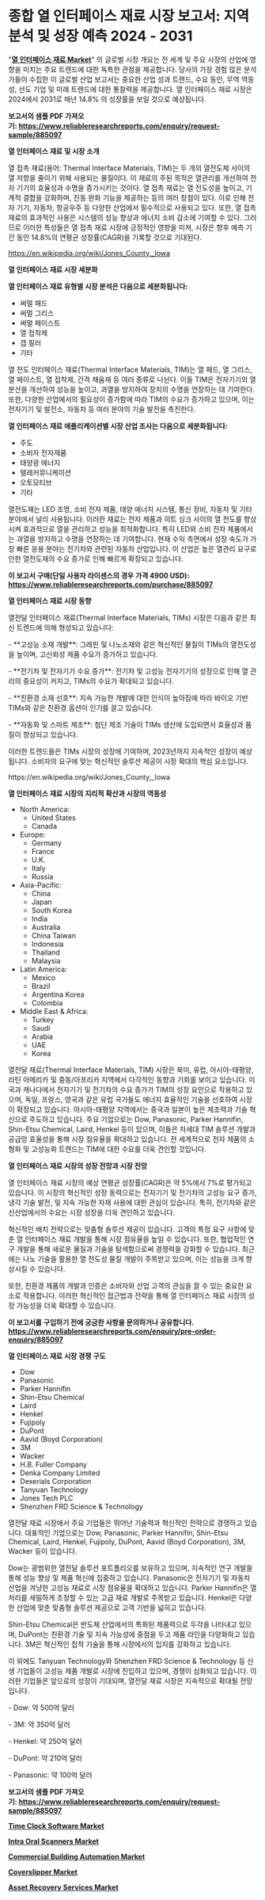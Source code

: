 <p><h1>종합 열 인터페이스 재료 시장 보고서: 지역 분석 및 성장 예측 2024 - 2031</h1></p><p>"<strong><a href="https://www.reliableresearchreports.com/thermal-interface-materials-r885097?utm_campaign=105&utm_medium=7&utm_source=Github&utm_content=ia&utm_term=23112024&utm_id=thermal-interface-materials">열 인터페이스 재료 Market</a></strong>" 의 글로벌 시장 개요는 전 세계 및 주요 시장의 산업에 영향을 미치는 주요 트렌드에 대한 독특한 관점을 제공합니다. 당사의 가장 경험 많은 분석가들이 수집한 이 글로벌 산업 보고서는 중요한 산업 성과 트렌드, 수요 동인, 무역 역동성, 선도 기업 및 미래 트렌드에 대한 통찰력을 제공합니다. 열 인터페이스 재료 시장은 2024에서 2031로 매년 14.8% 의 성장률을 보일 것으로 예상됩니다.&nbsp;</p>
<p><strong>보고서의 샘플 PDF 가져오기:&nbsp;<a href="https://www.reliableresearchreports.com/enquiry/request-sample/885097?utm_campaign=105&utm_medium=7&utm_source=Github&utm_content=ia&utm_term=23112024&utm_id=thermal-interface-materials">https://www.reliableresearchreports.com/enquiry/request-sample/885097</a></strong></p>
<p><strong>열 인터페이스 재료 및 시장 소개</strong></p>
<p><p>열 접촉 재료(용어: Thermal Interface Materials, TIM)는 두 개의 열전도체 사이의 열 저항을 줄이기 위해 사용되는 물질이다. 이 재료의 주된 목적은 열관리를 개선하여 전자 기기의 효율성과 수명을 증가시키는 것이다. 열 접촉 재료는 열 전도성을 높이고, 기계적 결합을 강화하며, 진동 완화 기능을 제공하는 등의 여러 장점이 있다. 이로 인해 전자 기기, 자동차, 항공우주 등 다양한 산업에서 필수적으로 사용되고 있다. 또한, 열 접촉 재료의 효과적인 사용은 시스템의 성능 향상과 에너지 소비 감소에 기여할 수 있다. 그러므로 이러한 특성들은 열 접촉 재료 시장에 긍정적인 영향을 미쳐, 시장은 향후 예측 기간 동안 14.8%의 연평균 성장률(CAGR)을 기록할 것으로 기대된다.</p></p>
<p><a href="https://en.wikipedia.org/wiki/Jones_County,_Iowa?utm_campaign=105&utm_medium=7&utm_source=Github&utm_content=ia&utm_term=23112024&utm_id=thermal-interface-materials">https://en.wikipedia.org/wiki/Jones_County,_Iowa</a></p>
<p><strong>열 인터페이스 재료 시장 세분화</strong></p>
<p><strong>열 인터페이스 재료 유형별 시장 분석은 다음으로 세분화됩니다:</strong></p>
<p><ul><li>써멀 패드</li><li>써멀 그리스</li><li>써멀 페이스트</li><li>열 접착제</li><li>갭 필러</li><li>기타</li></ul></p>
<p><p>열 전도 인터페이스 재료(Thermal Interface Materials, TIM)는 열 패드, 열 그리스, 열 페이스트, 열 접착제, 간격 채움재 등 여러 종류로 나뉜다. 이들 TIM은 전자기기의 열 분산을 개선하여 성능을 높이고, 과열을 방지하여 장치의 수명을 연장하는 데 기여한다. 또한, 다양한 산업에서의 필요성이 증가함에 따라 TIM의 수요가 증가하고 있으며, 이는 전자기기 및 발전소, 자동차 등 여러 분야의 기술 발전을 촉진한다.</p></p>
<p><strong>열 인터페이스 재료 애플리케이션별 시장 산업 조사는 다음으로 세분화됩니다:</strong></p>
<p><ul><li>주도</li><li>소비자 전자제품</li><li>태양광 에너지</li><li>텔레커뮤니케이션</li><li>오토모티브</li><li>기타</li></ul></p>
<p><p>열전도재는 LED 조명, 소비 전자 제품, 태양 에너지 시스템, 통신 장비, 자동차 및 기타 분야에서 널리 사용됩니다. 이러한 재료는 전자 제품과 히트 싱크 사이의 열 전도를 향상시켜 효과적으로 열을 관리하고 성능을 최적화합니다. 특히 LED와 소비 전자 제품에서는 과열을 방지하고 수명을 연장하는 데 기여합니다. 현재 수익 측면에서 성장 속도가 가장 빠른 응용 분야는 전기차와 관련된 자동차 산업입니다. 이 산업은 높은 열관리 요구로 인한 열전도재의 수요 증가로 인해 빠르게 확장되고 있습니다.</p></p>
<p><strong>이 보고서 구매(단일 사용자 라이센스의 경우 가격 4900 USD): <a href="https://www.reliableresearchreports.com/purchase/885097?utm_campaign=105&utm_medium=7&utm_source=Github&utm_content=ia&utm_term=23112024&utm_id=thermal-interface-materials">https://www.reliableresearchreports.com/purchase/885097</a></strong></p>
<p><strong>열 인터페이스 재료 시장 동향</strong></p>
<p><p>열전달 인터페이스 재료(Thermal Interface Materials, TIMs) 시장은 다음과 같은 최신 트렌드에 의해 형성되고 있습니다:</p><p>- **고성능 소재 개발**: 그래핀 및 나노소재와 같은 혁신적인 물질이 TIMs의 열전도성을 높이며, 고신뢰성 제품 수요가 증가하고 있습니다.</p><p>  </p><p>- **전기차 및 전자기기 수요 증가**: 전기차 및 고성능 전자기기의 성장으로 인해 열 관리의 중요성이 커지고, TIMs의 수요가 확대되고 있습니다.</p><p>  </p><p>- **친환경 소재 선호**: 지속 가능한 개발에 대한 인식이 높아짐에 따라 바이오 기반 TIMs와 같은 친환경 옵션이 인기를 끌고 있습니다.</p><p>  </p><p>- **자동화 및 스마트 제조**: 첨단 제조 기술이 TIMs 생산에 도입되면서 효율성과 품질이 향상되고 있습니다.</p><p>이러한 트렌드들은 TIMs 시장의 성장에 기여하며, 2023년까지 지속적인 성장이 예상됩니다. 소비자의 요구에 맞는 혁신적인 솔루션 제공이 시장 확대의 핵심 요소입니다.</p></p>
<p>https://en.wikipedia.org/wiki/Jones_County,_Iowa</p>
<p><strong>열 인터페이스 재료 시장의 지리적 확산과 시장의 역동성</strong></p>
<p><ul>
    <li>
        North America:
        <ul>
            <li>United States</li>
            <li>Canada</li>
        </ul>
    </li>
    <li>
        Europe:
        <ul>
            <li>Germany</li>
            <li>France</li>
            <li>U.K.</li>
            <li>Italy</li>
            <li>Russia</li>
        </ul>
    </li>
    <li>
        Asia-Pacific:
        <ul>
            <li>China</li>
            <li>Japan</li>
            <li>South Korea</li>
            <li>India</li>
            <li>Australia</li>
            <li>China Taiwan</li>
            <li>Indonesia</li>
            <li>Thailand</li>
            <li>Malaysia</li>
        </ul>
    </li>
    <li>
        Latin America:
        <ul>
            <li>Mexico</li>
            <li>Brazil</li>
            <li>Argentina Korea</li>
            <li>Colombia</li>
        </ul>
    </li>
    <li>
        Middle East & Africa:
        <ul>
            <li>Turkey</li>
            <li>Saudi</li>
            <li>Arabia</li>
            <li>UAE</li>
            <li>Korea</li>
        </ul>
    </li>
    </ul></p>
<p><p>열전달 재료(Thermal Interface Materials, TIM) 시장은 북미, 유럽, 아시아-태평양, 라틴 아메리카 및 중동/아프리카 지역에서 다각적인 동향과 기회를 보이고 있습니다. 미국과 캐나다에서 전자기기 및 전기차의 수요 증가가 TIM의 성장 요인으로 작용하고 있으며, 독일, 프랑스, 영국과 같은 유럽 국가들도 에너지 효율적인 기술을 선호하여 시장이 확장되고 있습니다. 아시아-태평양 지역에서는 중국과 일본이 높은 제조력과 기술 혁신으로 주도하고 있습니다. 주요 기업으로는 Dow, Panasonic, Parker Hannifin, Shin-Etsu Chemical, Laird, Henkel 등이 있으며, 이들은 차세대 TIM 솔루션 개발과 공급망 효율성을 통해 시장 점유율을 확대하고 있습니다. 전 세계적으로 전자 제품의 소형화 및 고성능화 트렌드는 TIM에 대한 수요를 더욱 견인할 것입니다.</p></p>
<p><strong>열 인터페이스 재료 시장의 성장 전망과 시장 전망</strong></p>
<p><p>열 인터페이스 재료 시장의 예상 연평균 성장률(CAGR)은 약 5%에서 7%로 평가되고 있습니다. 이 시장의 혁신적인 성장 동력으로는 전자기기 및 전기차의 고성능 요구 증가, 냉각 기술 발전, 및 지속 가능한 자재 사용에 대한 관심이 있습니다. 특히, 전기차와 같은 신산업에서의 수요는 시장 성장을 더욱 견인하고 있습니다.</p><p>혁신적인 배치 전략으로는 맞춤형 솔루션 제공이 있습니다. 고객의 특정 요구 사항에 맞춘 열 인터페이스 재료 개발을 통해 시장 점유율을 높일 수 있습니다. 또한, 협업적인 연구 개발을 통해 새로운 물질과 기술을 탐색함으로써 경쟁력을 강화할 수 있습니다. 최근에는 나노 기술을 활용한 열 전도성 물질 개발이 주목받고 있으며, 이는 성능을 크게 향상시킬 수 있습니다.</p><p>또한, 친환경 제품의 개발과 인증은 소비자와 산업 고객의 관심을 끌 수 있는 중요한 요소로 작용합니다. 이러한 혁신적인 접근법과 전략을 통해 열 인터페이스 재료 시장의 성장 가능성을 더욱 확대할 수 있습니다.</p></p>
<p><strong>이 보고서를 구입하기 전에 궁금한 사항을 문의하거나 공유합니다. <a href="https://www.reliableresearchreports.com/enquiry/pre-order-enquiry/885097?utm_campaign=105&utm_medium=7&utm_source=Github&utm_content=ia&utm_term=23112024&utm_id=thermal-interface-materials">https://www.reliableresearchreports.com/enquiry/pre-order-enquiry/885097</a></strong></p>
<p><strong>열 인터페이스 재료 시장 경쟁 구도</strong></p>
<p><ul><li>Dow</li><li>Panasonic</li><li>Parker Hannifin</li><li>Shin-Etsu Chemical</li><li>Laird</li><li>Henkel</li><li>Fujipoly</li><li>DuPont</li><li>Aavid (Boyd Corporation)</li><li>3M</li><li>Wacker</li><li>H.B. Fuller Company</li><li>Denka Company Limited</li><li>Dexerials Corporation</li><li>Tanyuan Technology</li><li>Jones Tech PLC</li><li>Shenzhen FRD Science & Technology</li></ul></p>
<p><p>열전달 재료 시장에서 주요 기업들은 뛰어난 기술력과 혁신적인 전략으로 경쟁하고 있습니다. 대표적인 기업으로는 Dow, Panasonic, Parker Hannifin, Shin-Etsu Chemical, Laird, Henkel, Fujipoly, DuPont, Aavid (Boyd Corporation), 3M, Wacker 등이 있습니다.</p><p>Dow는 광범위한 열전달 솔루션 포트폴리오를 보유하고 있으며, 지속적인 연구 개발을 통해 성능 향상 및 제품 혁신에 집중하고 있습니다. Panasonic은 전자기기 및 자동차 산업을 겨냥한 고성능 재료로 시장 점유율을 확대하고 있습니다. Parker Hannifin은 열처리를 세밀하게 조정할 수 있는 고급 재료 개발로 주목받고 있습니다. Henkel은 다양한 산업에 맞춘 맞춤형 솔루션 제공으로 고객 기반을 넓히고 있습니다.</p><p>Shin-Etsu Chemical은 반도체 산업에서의 특화된 제품력으로 두각을 나타내고 있으며, DuPont는 친환경 기술 및 지속 가능성에 중점을 두고 제품 라인을 다양화하고 있습니다. 3M은 혁신적인 접착 기술을 통해 시장에서의 입지를 강화하고 있습니다.</p><p>이 외에도 Tanyuan Technology와 Shenzhen FRD Science & Technology 등 신생 기업들이 고성능 제품 개발로 시장에 진입하고 있으며, 경쟁이 심화되고 있습니다. 이러한 기업들은 앞으로의 성장이 기대되며, 열전달 재료 시장은 지속적으로 확대될 전망입니다.</p><p>- Dow: 약 500억 달러</p><p>- 3M: 약 350억 달러</p><p>- Henkel: 약 250억 달러</p><p>- DuPont: 약 210억 달러  </p><p>- Panasonic: 약 100억 달러</p></p>
<p><strong>보고서의 샘플 PDF 가져오기:&nbsp;<a href="https://www.reliableresearchreports.com/enquiry/request-sample/885097?utm_campaign=105&utm_medium=7&utm_source=Github&utm_content=ia&utm_term=23112024&utm_id=thermal-interface-materials">https://www.reliableresearchreports.com/enquiry/request-sample/885097</a></strong></p>
<p><strong><p><a href="https://issuu.com/reportprime-2/docs/time-clock-software-market-size-203_7db13e754be7d3?utm_campaign=105&utm_medium=7&utm_source=Github&utm_content=ia&utm_term=23112024&utm_id=thermal-interface-materials">Time Clock Software Market</a></p><p><a href="https://github.com/dmitriyvo6rog/Market-Research-Report-List-1/blob/main/intra-oral-scanners-market.md?utm_campaign=105&utm_medium=7&utm_source=Github&utm_content=ia&utm_term=23112024&utm_id=thermal-interface-materials">Intra Oral Scanners Market</a></p><p><a href="https://www.linkedin.com/pulse/explore-commercial-building-automation-markets-growth-trajectory-enjxc?utm_campaign=105&utm_medium=7&utm_source=Github&utm_content=ia&utm_term=23112024&utm_id=thermal-interface-materials">Commercial Building Automation Market</a></p><p><a href="https://github.com/NasrinKhan99/Market-Research-Report-List-1/blob/main/coverslipper-market.md?utm_campaign=105&utm_medium=7&utm_source=Github&utm_content=ia&utm_term=23112024&utm_id=thermal-interface-materials">Coverslipper Market</a></p><p><a href="https://issuu.com/reportprime-2/docs/asset-recovery-services-market-size_cd2edd5bb400ff?utm_campaign=105&utm_medium=7&utm_source=Github&utm_content=ia&utm_term=23112024&utm_id=thermal-interface-materials">Asset Recovery Services Market</a></p></strong></p>
<p></p>